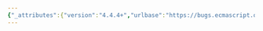 ```yaml
---
{"_attributes":{"version":"4.4.4+","urlbase":"https://bugs.ecmascript.org/","maintainer":"dherman@mozilla.com"},"bug":{"bug_id":2347,"creation_ts":"2013-12-08 17:03:00 -0800","short_desc":"10.1.2 Incorrect UTF16Decode","delta_ts":"2014-05-30 18:38:11 -0700","product":"Draft for 6th Edition","component":"technical issue","version":"Rev 21: November 8, 2013 Draft","rep_platform":"All","op_sys":"All","bug_status":"VERIFIED","resolution":"FIXED","priority":"Normal","bug_severity":"normal","everconfirmed":true,"reporter":{"uid":"ecmascriptbugs","name":"Norbert"},"assigned_to":{"uid":"allen","name":"Allen Wirfs-Brock"},"long_desc":[{"commentid":6884,"comment_count":0,"who":{"uid":"ecmascriptbugs","name":"Norbert"},"bug_when":"2013-12-08 17:03:14 -0800","thetext":"The algorithm for UTF16Decode in 10.1.2 has two problems:\n\n- Step 2 is not only useless, but also refers to a variable that's not defined yet.\n\n- Step 3 is missing the addition of 65536 (0x10000) to form the final cp value."},{"commentid":7347,"comment_count":1,"who":{"uid":"allen","name":"Allen Wirfs-Brock"},"bug_when":"2014-02-17 11:10:38 -0800","thetext":"fixed in rev23 editor's draft"},{"commentid":7525,"comment_count":2,"who":{"uid":"allen","name":"Allen Wirfs-Brock"},"bug_when":"2014-04-06 11:29:39 -0700","thetext":"fixed in rev23 draft"},{"commentid":8698,"comment_count":3,"who":{"uid":"ecmascriptbugs","name":"Norbert"},"bug_when":"2014-05-30 18:38:11 -0700","thetext":"Verified in rev 25 draft."}]}}
---
```

